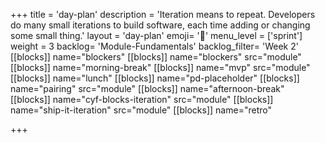+++
title = 'day-plan'
description = 'Iteration means to repeat. Developers do many small iterations to build software, each time adding or changing some small thing.'
layout = 'day-plan'
emoji= '📝'
menu_level = ['sprint']
weight = 3
backlog= 'Module-Fundamentals'
backlog_filter= 'Week 2'
[[blocks]]
name="blockers"
[[blocks]]
name="blockers"
src="module"
[[blocks]]
name="morning-break"
[[blocks]]
name="mvp"
src="module"
[[blocks]]
name="lunch"
[[blocks]]
name="pd-placeholder"
[[blocks]]
name="pairing"
src="module"
[[blocks]]
name="afternoon-break"
[[blocks]]
name="cyf-blocks-iteration"
src="module"
[[blocks]]
name="ship-it-iteration"
src="module"
[[blocks]]
name="retro"

+++
